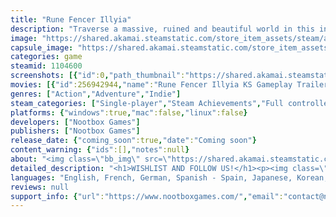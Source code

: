 ```yaml
---
title: "Rune Fencer Illyia"
description: "Traverse a massive, ruined and beautiful world in this intense, atmospheric action platformer. Steal enemy abilities and fight them back with their own runic magic and deadly swordplay, as you attempt to find your lost twin sister in the sunken kingdom of Ithos."
image: "https://shared.akamai.steamstatic.com/store_item_assets/steam/apps/1104600/header.jpg?t=1732015391"
capsule_image: "https://shared.akamai.steamstatic.com/store_item_assets/steam/apps/1104600/capsule_231x87.jpg?t=1732015391"
categories: game
steamid: 1104600
screenshots: [{"id":0,"path_thumbnail":"https://shared.akamai.steamstatic.com/store_item_assets/steam/apps/1104600/ss_121e0b2f90f4893ead5897e4e22993b621f8c55f.600x338.jpg?t=1732015391","path_full":"https://shared.akamai.steamstatic.com/store_item_assets/steam/apps/1104600/ss_121e0b2f90f4893ead5897e4e22993b621f8c55f.1920x1080.jpg?t=1732015391"},{"id":1,"path_thumbnail":"https://shared.akamai.steamstatic.com/store_item_assets/steam/apps/1104600/ss_cdf542dd072214c3717fdb82c975a1caa74a7917.600x338.jpg?t=1732015391","path_full":"https://shared.akamai.steamstatic.com/store_item_assets/steam/apps/1104600/ss_cdf542dd072214c3717fdb82c975a1caa74a7917.1920x1080.jpg?t=1732015391"},{"id":2,"path_thumbnail":"https://shared.akamai.steamstatic.com/store_item_assets/steam/apps/1104600/ss_6fa07c30f564416f7c60905dcc513ced874e5f76.600x338.jpg?t=1732015391","path_full":"https://shared.akamai.steamstatic.com/store_item_assets/steam/apps/1104600/ss_6fa07c30f564416f7c60905dcc513ced874e5f76.1920x1080.jpg?t=1732015391"},{"id":3,"path_thumbnail":"https://shared.akamai.steamstatic.com/store_item_assets/steam/apps/1104600/ss_64f56cd0672140152bc3579867f832d461eb643a.600x338.jpg?t=1732015391","path_full":"https://shared.akamai.steamstatic.com/store_item_assets/steam/apps/1104600/ss_64f56cd0672140152bc3579867f832d461eb643a.1920x1080.jpg?t=1732015391"},{"id":4,"path_thumbnail":"https://shared.akamai.steamstatic.com/store_item_assets/steam/apps/1104600/ss_51f6835457a2cfc15d69757a2a8f618bdcf57336.600x338.jpg?t=1732015391","path_full":"https://shared.akamai.steamstatic.com/store_item_assets/steam/apps/1104600/ss_51f6835457a2cfc15d69757a2a8f618bdcf57336.1920x1080.jpg?t=1732015391"},{"id":5,"path_thumbnail":"https://shared.akamai.steamstatic.com/store_item_assets/steam/apps/1104600/ss_d9171aea548365c93caf57890ec344479f2e1599.600x338.jpg?t=1732015391","path_full":"https://shared.akamai.steamstatic.com/store_item_assets/steam/apps/1104600/ss_d9171aea548365c93caf57890ec344479f2e1599.1920x1080.jpg?t=1732015391"},{"id":6,"path_thumbnail":"https://shared.akamai.steamstatic.com/store_item_assets/steam/apps/1104600/ss_22ebabf6ac1e8e4fc6e7a229a08009758e847b73.600x338.jpg?t=1732015391","path_full":"https://shared.akamai.steamstatic.com/store_item_assets/steam/apps/1104600/ss_22ebabf6ac1e8e4fc6e7a229a08009758e847b73.1920x1080.jpg?t=1732015391"},{"id":7,"path_thumbnail":"https://shared.akamai.steamstatic.com/store_item_assets/steam/apps/1104600/ss_fbcc6013eebed76ce12231ef5a18c2fb6b3b43b7.600x338.jpg?t=1732015391","path_full":"https://shared.akamai.steamstatic.com/store_item_assets/steam/apps/1104600/ss_fbcc6013eebed76ce12231ef5a18c2fb6b3b43b7.1920x1080.jpg?t=1732015391"},{"id":8,"path_thumbnail":"https://shared.akamai.steamstatic.com/store_item_assets/steam/apps/1104600/ss_2323237d7bce1cdfa443bda024c7669888a72768.600x338.jpg?t=1732015391","path_full":"https://shared.akamai.steamstatic.com/store_item_assets/steam/apps/1104600/ss_2323237d7bce1cdfa443bda024c7669888a72768.1920x1080.jpg?t=1732015391"},{"id":9,"path_thumbnail":"https://shared.akamai.steamstatic.com/store_item_assets/steam/apps/1104600/ss_21018a594ba6108414f963deb9de8f6892ef41ce.600x338.jpg?t=1732015391","path_full":"https://shared.akamai.steamstatic.com/store_item_assets/steam/apps/1104600/ss_21018a594ba6108414f963deb9de8f6892ef41ce.1920x1080.jpg?t=1732015391"},{"id":10,"path_thumbnail":"https://shared.akamai.steamstatic.com/store_item_assets/steam/apps/1104600/ss_37bb1a69c87ccc6360c18c4e0368190ed05a65cf.600x338.jpg?t=1732015391","path_full":"https://shared.akamai.steamstatic.com/store_item_assets/steam/apps/1104600/ss_37bb1a69c87ccc6360c18c4e0368190ed05a65cf.1920x1080.jpg?t=1732015391"},{"id":11,"path_thumbnail":"https://shared.akamai.steamstatic.com/store_item_assets/steam/apps/1104600/ss_0ddc37572e80119403555941e85742262a0c83bd.600x338.jpg?t=1732015391","path_full":"https://shared.akamai.steamstatic.com/store_item_assets/steam/apps/1104600/ss_0ddc37572e80119403555941e85742262a0c83bd.1920x1080.jpg?t=1732015391"},{"id":12,"path_thumbnail":"https://shared.akamai.steamstatic.com/store_item_assets/steam/apps/1104600/ss_73cea415abf2e2819e859989b87fb7756293791e.600x338.jpg?t=1732015391","path_full":"https://shared.akamai.steamstatic.com/store_item_assets/steam/apps/1104600/ss_73cea415abf2e2819e859989b87fb7756293791e.1920x1080.jpg?t=1732015391"},{"id":13,"path_thumbnail":"https://shared.akamai.steamstatic.com/store_item_assets/steam/apps/1104600/ss_ef59bb0f5bcca8986ea09a502035c1fabec4ca0a.600x338.jpg?t=1732015391","path_full":"https://shared.akamai.steamstatic.com/store_item_assets/steam/apps/1104600/ss_ef59bb0f5bcca8986ea09a502035c1fabec4ca0a.1920x1080.jpg?t=1732015391"},{"id":14,"path_thumbnail":"https://shared.akamai.steamstatic.com/store_item_assets/steam/apps/1104600/ss_fd6dac75e121f8e83fdda78e1ff2f7879d2e35e3.600x338.jpg?t=1732015391","path_full":"https://shared.akamai.steamstatic.com/store_item_assets/steam/apps/1104600/ss_fd6dac75e121f8e83fdda78e1ff2f7879d2e35e3.1920x1080.jpg?t=1732015391"}]
movies: [{"id":256942944,"name":"Rune Fencer Illyia KS Gameplay Trailer","thumbnail":"https://shared.akamai.steamstatic.com/store_item_assets/steam/apps/256942944/movie.293x165.jpg?t=1682412062","webm":{"480":"http://video.akamai.steamstatic.com/store_trailers/256942944/movie480_vp9.webm?t=1682412062","max":"http://video.akamai.steamstatic.com/store_trailers/256942944/movie_max_vp9.webm?t=1682412062"},"mp4":{"480":"http://video.akamai.steamstatic.com/store_trailers/256942944/movie480.mp4?t=1682412062","max":"http://video.akamai.steamstatic.com/store_trailers/256942944/movie_max.mp4?t=1682412062"},"highlight":true}]
genres: ["Action","Adventure","Indie"]
steam_categories: ["Single-player","Steam Achievements","Full controller support"]
platforms: {"windows":true,"mac":false,"linux":false}
developers: ["Nootbox Games"]
publishers: ["Nootbox Games"]
release_date: {"coming_soon":true,"date":"Coming soon"}
content_warning: {"ids":[],"notes":null}
about: "<img class=\"bb_img\" src=\"https://shared.akamai.steamstatic.com/store_item_assets/steam/apps/1104600/extras/RuneFencerIllyia_Steam_ScytheGif.gif?t=1732015391\" /><br>Rune Fencer Illyia is an intense, atmospheric action-platformer with a heavy focus on exploration and combat. Traverse an enormous, mysterious and dangerous world, meet strange allies and enemies, and outfight your numerous foes with fast-paced swordplay and powerful runic magic.<h2 class=\"bb_tag\">Story</h2>Play as a young Runist named Illyia of Moonstone, who wakes up in the debris of the airship she had been traveling on. Now, Illyia must explore the strange, ruined world that she's arrived in, locate her missing twin sister and find a way home.<br><br><br><img class=\"bb_img\" src=\"https://shared.akamai.steamstatic.com/store_item_assets/steam/apps/1104600/extras/RuneFencerIllyia_Preview_1.png?t=1732015391\" /><h2 class=\"bb_tag\">Game Features</h2><ul class=\"bb_ul\"><li>  Tight, Fast Combat: Dodge deadly attacks, strike with your conjured blade, and steal Runes from your enemies to create powerful runic magic.<br></li><li>  Atmospheric Exploration: Wander a beautiful, enormous, interconnected and hand-crafted game world with over 24 distinct areas, filled with hidden areas and secrets.<br></li><li> Grow Powerful: Acquire ancient Sigils that allow you to move massive objects around, breathe underwater, or even stop time itself.<br></li><li>  Customize your Build: Collect and equip Memory Stones hidden across the kingdom that tweak or grant new abilities to create unique strategies that suit your own playstyle.<br></li><li>  Over 150 unique, diabolical enemies lurk in the depths of the Kingdom of Ithos.<br></li><li>  Intense boss battles that challenge your skill and knowledge.<br></li><li>  Populate an entire shrine with peculiar characters you’ve encountered and rescued in the ruins of the Kingdom!<br></li><li>  Craft over 120 different foods and potions by experimenting with recipes using a wide array of ingredients, each granting enormous temporary boons to Illyia.<br></li><li>  Experience a rich storyline, and puzzle out more about the mysterious setting in secrets and items.</li></ul><br><img class=\"bb_img\" src=\"https://shared.akamai.steamstatic.com/store_item_assets/steam/apps/1104600/extras/RuneFencerIllyia_SteamDivider_1.png?t=1732015391\" /><br><br><img class=\"bb_img\" src=\"https://shared.akamai.steamstatic.com/store_item_assets/steam/apps/1104600/extras/RuneFencerIllyia_Preview_2.png?t=1732015391\" /><br><img class=\"bb_img\" src=\"https://shared.akamai.steamstatic.com/store_item_assets/steam/apps/1104600/extras/RuneFencerIllyia_Preview_3.png?t=1732015391\" /><br><img class=\"bb_img\" src=\"https://shared.akamai.steamstatic.com/store_item_assets/steam/apps/1104600/extras/RuneFencerIllyia_Preview_4.png?t=1732015391\" />"
detailed_description: "<h1>WISHLIST AND FOLLOW US!</h1><p><img class=\"bb_img\" src=\"https://shared.akamai.steamstatic.com/store_item_assets/steam/apps/1104600/extras/Steam_WishlistFollowCallToActionv2.gif?t=1732015391\" /></p><br><h1>About the Game</h1><img class=\"bb_img\" src=\"https://shared.akamai.steamstatic.com/store_item_assets/steam/apps/1104600/extras/RuneFencerIllyia_Steam_ScytheGif.gif?t=1732015391\" /><br>Rune Fencer Illyia is an intense, atmospheric action-platformer with a heavy focus on exploration and combat. Traverse an enormous, mysterious and dangerous world, meet strange allies and enemies, and outfight your numerous foes with fast-paced swordplay and powerful runic magic.<h2 class=\"bb_tag\">Story</h2>Play as a young Runist named Illyia of Moonstone, who wakes up in the debris of the airship she had been traveling on. Now, Illyia must explore the strange, ruined world that she's arrived in, locate her missing twin sister and find a way home.<br><br><br><img class=\"bb_img\" src=\"https://shared.akamai.steamstatic.com/store_item_assets/steam/apps/1104600/extras/RuneFencerIllyia_Preview_1.png?t=1732015391\" /><h2 class=\"bb_tag\">Game Features</h2><ul class=\"bb_ul\"><li>  Tight, Fast Combat: Dodge deadly attacks, strike with your conjured blade, and steal Runes from your enemies to create powerful runic magic.<br></li><li>  Atmospheric Exploration: Wander a beautiful, enormous, interconnected and hand-crafted game world with over 24 distinct areas, filled with hidden areas and secrets.<br></li><li> Grow Powerful: Acquire ancient Sigils that allow you to move massive objects around, breathe underwater, or even stop time itself.<br></li><li>  Customize your Build: Collect and equip Memory Stones hidden across the kingdom that tweak or grant new abilities to create unique strategies that suit your own playstyle.<br></li><li>  Over 150 unique, diabolical enemies lurk in the depths of the Kingdom of Ithos.<br></li><li>  Intense boss battles that challenge your skill and knowledge.<br></li><li>  Populate an entire shrine with peculiar characters you’ve encountered and rescued in the ruins of the Kingdom!<br></li><li>  Craft over 120 different foods and potions by experimenting with recipes using a wide array of ingredients, each granting enormous temporary boons to Illyia.<br></li><li>  Experience a rich storyline, and puzzle out more about the mysterious setting in secrets and items.</li></ul><br><img class=\"bb_img\" src=\"https://shared.akamai.steamstatic.com/store_item_assets/steam/apps/1104600/extras/RuneFencerIllyia_SteamDivider_1.png?t=1732015391\" /><br><br><img class=\"bb_img\" src=\"https://shared.akamai.steamstatic.com/store_item_assets/steam/apps/1104600/extras/RuneFencerIllyia_Preview_2.png?t=1732015391\" /><br><img class=\"bb_img\" src=\"https://shared.akamai.steamstatic.com/store_item_assets/steam/apps/1104600/extras/RuneFencerIllyia_Preview_3.png?t=1732015391\" /><br><img class=\"bb_img\" src=\"https://shared.akamai.steamstatic.com/store_item_assets/steam/apps/1104600/extras/RuneFencerIllyia_Preview_4.png?t=1732015391\" />"
languages: "English, French, German, Spanish - Spain, Japanese, Korean, Portuguese - Brazil"
reviews: null
support_info: {"url":"https://www.nootboxgames.com/","email":"contact@nootboxgames.com"}
---
```


